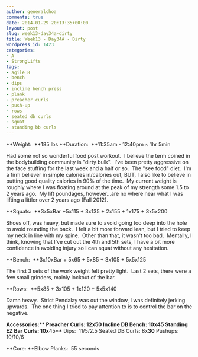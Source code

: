 ```yaml
---
author: generalchoa
comments: true
date: 2014-01-29 20:13:35+00:00
layout: post
slug: week13-day34a-dirty
title: Week13 - Day34A - Dirty
wordpress_id: 1423
categories:
- A
- StrongLifts
tags:
- agile 8
- bench
- dips
- incline bench press
- plank
- preacher curls
- push-up
- rows
- seated db curls
- squat
- standing bb curls
---
```


**Weight:  **185 lbs
**Duration:  **11:35am - 12:40pm ~ 1hr 5min

Had some not so wonderful food post workout.  I believe the term coined in the bodybuilding community is "dirty bulk".  I've been pretty aggressive on the face stuffing for the last week and a half or so.  The "see food" diet.  I'm a firm believer in simple calories in/calories out, BUT, I also like to believe in putting good quality calories in 90% of the time.  My current weight is roughly where I was floating around at the peak of my strength some 1.5 to 2 years ago.  My lift poundages, however...are no where near what I was lifting a littler over 2 years ago (Fall 2012).

**Squats:  **3x5xBar +5x115 + 3x135 + 2x155 + 1x175 + 3x5x200

Shoes off, was heavy, but made sure to avoid going too deep into the hole to avoid rounding the back.  I felt a bit more forward lean, but I tried to keep my neck in line with my spine.  Other than that, it wasn't too bad.  Mentally, I think, knowing that I've cut out the 4th and 5th sets, I have a bit more confidence in avoiding injury so I can squat without any hesitation.

**Bench:  **3x10xBar + 5x65 + 5x85 + 3x105 + 5x5x125

The first 3 sets of the work weight felt pretty light.  Last 2 sets, there were a few small grinders, mainly lockout of the bar.

**Rows:  **5x85 + 3x105 + 1x120 + 5x5x140

Damn heavy.  Strict Pendalay was out the window, I was definitely jerking upwards.  The one thing I tried to pay attention to is to control the bar on the negative.

**Accessories:****
**Preacher Curls: **12**x50
Incline DB Bench: 10x45
Standing EZ Bar Curls: 10x**45**
Dips:  11/5/2.5
Seated DB Curls: 8x**30**
Pushups: 10/10/6

**Core:
**Elbow Planks:  55 seconds
